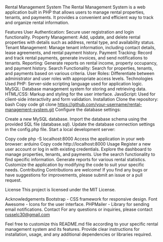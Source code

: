 Rental Management System
The Rental Management System is a web application built in PHP that allows users to manage rental properties, tenants, and payments. It provides a convenient and efficient way to track and organize rental information.

Features
User Authentication: Secure user registration and login functionality.
Property Management: Add, update, and delete rental properties with details such as address, rental type, and availability status.
Tenant Management: Manage tenant information, including contact details, lease agreements, and rental payment history.
Payment Tracking: Record and track rental payments, generate invoices, and send notifications to tenants.
Reporting: Generate reports on rental income, property occupancy, and payment history.
Search Functionality: Search for properties, tenants, and payments based on various criteria.
User Roles: Differentiate between administrator and user roles with appropriate access levels.
Technologies Used
PHP: Server-side scripting language used for application logic.
MySQL: Database management system for storing and retrieving data.
HTML/CSS: Markup and styling for the user interface.
JavaScript: Used for client-side interactivity and form validation.
Installation
Clone the repository:
bash
Copy code
git clone https://github.com/your-username/rental-management-system.git
Configure the database settings:

Create a new MySQL database.
Import the database schema using the provided SQL file (database.sql).
Update the database connection settings in the config.php file.
Start a local development server:

Copy code
php -S localhost:8000
Access the application in your web browser:
arduino
Copy code
http://localhost:8000
Usage
Register a new user account or log in with existing credentials.
Explore the dashboard to manage properties, tenants, and payments.
Use the search functionality to find specific information.
Generate reports for various rental statistics.
Customize the application by modifying the code to suit your specific needs.
Contributing
Contributions are welcome! If you find any bugs or have suggestions for improvements, please submit an issue or a pull request.

License
This project is licensed under the MIT License.

Acknowledgements
Bootstrap - CSS framework for responsive design.
Font Awesome - Icons for the user interface.
PHPMailer - Library for sending email notifications.
Contact
For any questions or inquiries, please contact russelc30@gmail.com

Feel free to customize this README.md file according to your specific rental management system and its features. Provide clear instructions for installation, usage, and any additional dependencies or libraries required.

